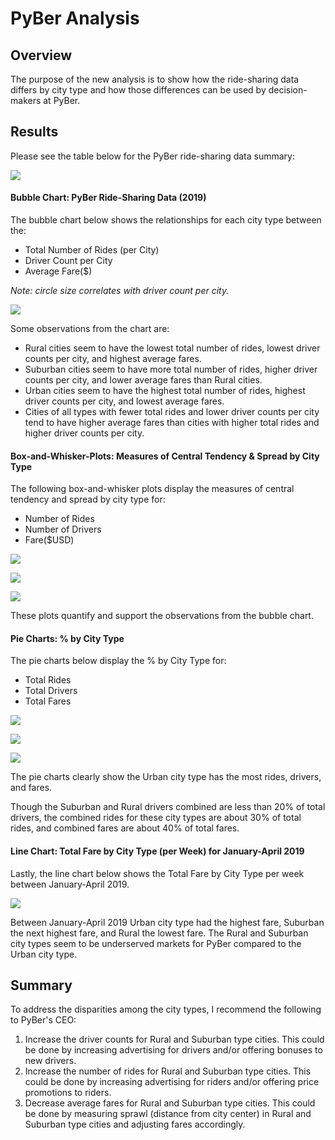 # **PyBer Analysis**

## **Overview**

The purpose of the new analysis is to show how the ride-sharing data differs by city type and how those differences can be used by decision-makers at PyBer.

## **Results**

Please see the table below for the PyBer ride-sharing data summary:

![](analysis/pyber_summary_df.png)

#### Bubble Chart: PyBer Ride-Sharing Data (2019)

The bubble chart below shows the relationships for each city type between the:
- Total Number of Rides (per City)
- Driver Count per City
- Average Fare($)

*Note: circle size correlates with driver count per city.*

![](analysis/Fig1.png)

Some observations from the chart are:
- Rural cities seem to have the lowest total number of rides, lowest driver counts per city, and highest average fares.
- Suburban cities seem to have more total number of rides, higher driver counts per city, and lower average fares than Rural cities.
- Urban cities seem to have the highest total number of rides, highest driver counts per city, and lowest average fares.
- Cities of all types with fewer total rides and lower driver counts per city tend to have higher average fares than cities with higher total rides and higher driver counts per city.

#### Box-and-Whisker-Plots: Measures of Central Tendency & Spread by City Type

The following box-and-whisker plots display the measures of central tendency and spread by city type for:
- Number of Rides
- Number of Drivers
- Fare($USD)

![](analysis/Fig2.png)

![](analysis/Fig4.png)

![](analysis/Fig3.png)

These plots quantify and support the observations from the bubble chart.

#### Pie Charts: % by City Type

The pie charts below display the % by City Type for:
- Total Rides
- Total Drivers
- Total Fares

![](analysis/Fig6.png)

![](analysis/Fig7.png)

![](analysis/Fig5.png)

The pie charts clearly show the Urban city type has the most rides, drivers, and fares. 

Though the Suburban and Rural drivers combined are less than 20% of total drivers, the combined rides for these city types are about 30% of total rides, and combined fares are about 40% of total fares. 

#### Line Chart: Total Fare by City Type (per Week) for January-April 2019 

Lastly, the line chart below shows the Total Fare by City Type per week between January-April 2019.

![](analysis/PyBer_fare_summary.png)

Between January-April 2019 Urban city type had the highest fare, Suburban the next highest fare, and Rural the lowest fare. The Rural and Suburban city types seem to be underserved markets for PyBer compared to the Urban city type.

## **Summary**

To address the disparities among the city types, I recommend the following to PyBer's CEO:
1. Increase the driver counts for Rural and Suburban type cities. This could be done by increasing advertising for drivers and/or offering bonuses to new drivers.
2. Increase the number of rides for Rural and Suburban type cities. This could be done by increasing advertising for riders and/or offering price promotions to riders.
3. Decrease average fares for Rural and Suburban type cities. This could be done by measuring sprawl (distance from city center) in Rural and Suburban type cities and adjusting fares accordingly.

